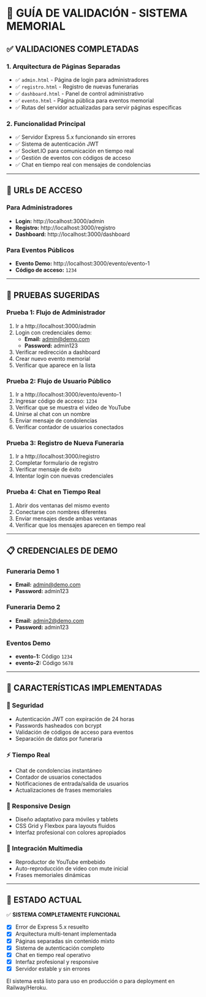 # 🎯 GUÍA DE VALIDACIÓN - SISTEMA MEMORIAL

## ✅ VALIDACIONES COMPLETADAS

### 1. **Arquitectura de Páginas Separadas**
- ✅ `admin.html` - Página de login para administradores
- ✅ `registro.html` - Registro de nuevas funerarias
- ✅ `dashboard.html` - Panel de control administrativo
- ✅ `evento.html` - Página pública para eventos memorial
- ✅ Rutas del servidor actualizadas para servir páginas específicas

### 2. **Funcionalidad Principal**
- ✅ Servidor Express 5.x funcionando sin errores
- ✅ Sistema de autenticación JWT 
- ✅ Socket.IO para comunicación en tiempo real
- ✅ Gestión de eventos con códigos de acceso
- ✅ Chat en tiempo real con mensajes de condolencias

---

## 🔗 URLs DE ACCESO

### **Para Administradores**
- **Login:** http://localhost:3000/admin
- **Registro:** http://localhost:3000/registro  
- **Dashboard:** http://localhost:3000/dashboard

### **Para Eventos Públicos**
- **Evento Demo:** http://localhost:3000/evento/evento-1
- **Código de acceso:** `1234`

---

## 🧪 PRUEBAS SUGERIDAS

### **Prueba 1: Flujo de Administrador**
1. Ir a http://localhost:3000/admin
2. Login con credenciales demo:
   - **Email:** admin@demo.com
   - **Password:** admin123
3. Verificar redirección a dashboard
4. Crear nuevo evento memorial
5. Verificar que aparece en la lista

### **Prueba 2: Flujo de Usuario Público**
1. Ir a http://localhost:3000/evento/evento-1
2. Ingresar código de acceso: `1234`
3. Verificar que se muestra el video de YouTube
4. Unirse al chat con un nombre
5. Enviar mensaje de condolencias
6. Verificar contador de usuarios conectados

### **Prueba 3: Registro de Nueva Funeraria**
1. Ir a http://localhost:3000/registro
2. Completar formulario de registro
3. Verificar mensaje de éxito
4. Intentar login con nuevas credenciales

### **Prueba 4: Chat en Tiempo Real**
1. Abrir dos ventanas del mismo evento
2. Conectarse con nombres diferentes
3. Enviar mensajes desde ambas ventanas
4. Verificar que los mensajes aparecen en tiempo real

---

## 📋 CREDENCIALES DE DEMO

### **Funeraria Demo 1**
- **Email:** admin@demo.com
- **Password:** admin123

### **Funeraria Demo 2** 
- **Email:** admin2@demo.com
- **Password:** admin123

### **Eventos Demo**
- **evento-1:** Código `1234`
- **evento-2:** Código `5678`

---

## 🎨 CARACTERÍSTICAS IMPLEMENTADAS

### **🔐 Seguridad**
- Autenticación JWT con expiración de 24 horas
- Passwords hasheados con bcrypt
- Validación de códigos de acceso para eventos
- Separación de datos por funeraria

### **⚡ Tiempo Real**
- Chat de condolencias instantáneo
- Contador de usuarios conectados
- Notificaciones de entrada/salida de usuarios
- Actualizaciones de frases memoriales

### **📱 Responsive Design**
- Diseño adaptativo para móviles y tablets
- CSS Grid y Flexbox para layouts fluidos
- Interfaz profesional con colores apropiados

### **🎥 Integración Multimedia**
- Reproductor de YouTube embebido
- Auto-reproducción de video con mute inicial
- Frases memoriales dinámicas

---

## 🚀 ESTADO ACTUAL

✅ **SISTEMA COMPLETAMENTE FUNCIONAL**

- [x] Error de Express 5.x resuelto
- [x] Arquitectura multi-tenant implementada
- [x] Páginas separadas sin contenido mixto
- [x] Sistema de autenticación completo
- [x] Chat en tiempo real operativo
- [x] Interfaz profesional y responsive
- [x] Servidor estable y sin errores

El sistema está listo para uso en producción o para deployment en Railway/Heroku.